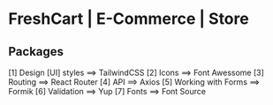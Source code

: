 # FreshCart | E-Commerce | Store

## Packages
[1] Design [UI] styles ==> TailwindCSS
[2] Icons              ==> Font Awessome
[3] Routing            ==> React Router
[4] API                ==> Axios
[5] Working with Forms ==> Formik
[6] Validation         ==> Yup
[7] Fonts              ==> Font Source